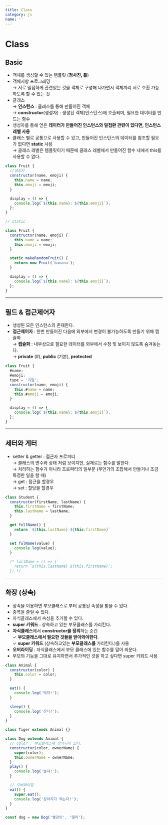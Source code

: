 ```yaml
---
title: Class
category: js
name: ''
---
```


# Class

## Basic

- 객체를 생성할 수 있는 템플릿 (**청사진, 틀**)
- 객체지향 프로그래밍  
  → 서로 밀접하게 관련있는 것을 객체로 구성해 나가면서 객체끼리 서로 호환 가능하도록 할 수 있는 것
- 클래스  
  → **인스턴스** : 클래스를 통해 만들어진 객체  
  → **constructor**(생성자) : 생성된 객체(인스턴스)에 호출되며, 필요한 데이터를 만드는 함수
- 생성자를 통해 얻은 **데이터가 만들어진 인스턴스와 밀접환 관련이 있다면, 인스턴스 레벨 사용**
- 클래스 별로 공통으로 사용할 수 있고, 만들어진 인스턴스의 데이터를 참조할 필요가 없다면 **static** 사용  
  → 클래스 레벨은 템플릿이기 때문에 클래스 레벨에서 만들어진 함수 내에서 this를 사용할 수 없다.

```javascript
class Fruit {
  //생성자
  constructor(name, emoji) {
    this.name = name;
    this.emoji = emoji;
  }

  display = () => {
    console.log(`${this.name}: ${this.emoji}`);
  };
}
```

```javascript
// static

class Fruit {
  constructor(name, emoji) {
    this.name = name;
    this.emoji = emoji;
  }

  static makeRandomFruit() {
    return new Fruit(`banana`);
  }

  display = () => {
    console.log(`${this.name}: ${this.emoji}`);
  };
}
```

---

## 필드 & 접근제어자

- 생성된 모든 인스턴스의 존재한다.
- **접근제어자** : 한번 만들어진 다음에 외부에서 변경이 불가능하도록 만들기 위해 캡슐화  
  → **캡슐화** : 내부상으로 필요한 데이터를 외부에서 수정 및 보이지 않도록 숨겨놓는다.  
  → **private** (#), **public** (기본), **protected**

```javascript
class Fruit {
  #name;
  #emoji;
  type = '과일';
  constructor(name, emoji) {
    this.#name = name;
    this.#emoji = emoji;
  }

  display = () => {
    console.log(`${this.name}: ${this.emoji}`);
  };
}
```

---

## 세터와 게터

- setter & getter : 접근자 프로퍼티  
  → 클래스의 변수와 상태 처럼 보이지만, 실제로는 함수를 말한다.  
  → 처리하는 함수가 아니라 프로퍼티의 일부분 (무언가의 조합해서 만들거나 조금 특정한 일을 할 때)  
  → get : 접근을 할경우  
  → set : 할당을 할경우

```javascript
class Student {
  constructor(firstName, lastName) {
    this.firstName = firstName;
    this.lastName = lastName;
  }

  get fullName() {
    return `${this.lastName} ${this.firstName}`
  }

  set fulName(value) {
    console.log(value);
  }

  /* fullName = () => {
    return `${this.lastName} ${this.firstName}`;
  }; */

```

---

## 확장 (상속)

- 상속을 이용하면 부모클래스로 부터 공통된 속성을 받을 수 있다.
- 중복을 줄일 수 있다.
- 자식클래스에서 속성을 추가할 수 있다.
- **super 키워드** : 상속하고 있는 부모클래스를 가리킨다.
- **자식클래스**에서 **constructor을 정의**하는 순간  
  ✓ **부모클래스에서 필요한 것들을 받아와야한다**.  
  ✓ **super 키워드** (상속하고있는 **부모클래스를** 가리킨다.)를 사용
- **오버라이딩** : 자식클래스에서 부모 클래스에 있는 함수를 덮어 씌운다.
- 부모의 기능을 그대로 유지하면서 추가적인 것을 하고 싶다면 super 키워드 사용

```javascript
class Animal {
  constructor(color) {
    this.color = color;
  }

  eat() {
    console.log('먹자!');
  }

  sleep() {
    console.log('잔다!');
  }
}

class Tiger extends Animal {}

class Dog extends Animal {
  // color : 부모클래스에 정의되어 있다.
  constructor(color, ownerName) {
    super(color);
    this.ownerName = ownerName;
  }
  play() {
    console.log('놀쟈!');
  }

  // 오버라이딩
  eat() {
    super.eat();
    console.log('강아지가 먹는다!');
  }
}

const dog = new Dog('빨강이', '엘리');
```
